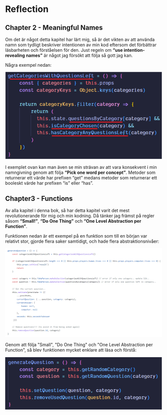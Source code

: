 # Reflection

## Chapter 2 - Meaningful Names

Om det är något detta kapitel har lärt mig, så är det vikten av att använda namn som tydligt beskriver intentionen av min kod eftersom det förbättrar läsbarheten och förståelsen för den. Just regeln om **“use intention-revealing names”** är något jag försökt att följa så gott jag kan.

Några exempel nedan:

![Place your file in this folder](/images/meaningful-names.png)

I exemplet ovan kan man även se min strävan av att vara konsekvent i min namngivning genom att följa **“Pick one word per concept”**. Metoder som returnerar ett värde har prefixen “get” medans metoder som returnerar ett booleskt värde har prefixen “is” eller “has”.

## Chapter3 - Functions

Av alla kapitel i denna bok, så har detta kapitel varit det mest revolutionerande för mig och min kodning. Då tänker jag främst på regler såsom **“Small!”**, **“Do One Thing”** och **“One Level Abstraction per Function”**.

Funktionen nedan är ett exempel på en funktion som till en början var relativt stor, gjorde flera saker samtidigt, och hade flera abstraktionsnivåer:

![Place your file in this folder](/images/functions-2.png)

Genom att följa "Small", "Do One Thing" och "One Level Abstraction per Function", så blev funktionen mycket enklare att läsa och förstå:

![Place your file in this folder](/images/functions.png)